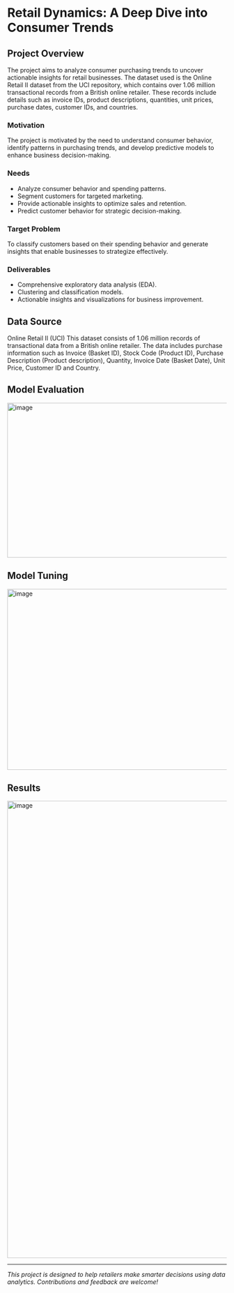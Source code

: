 # Retail Dynamics: A Deep Dive into Consumer Trends
## Project Overview
The project aims to analyze consumer purchasing trends to uncover actionable insights for retail businesses. The dataset used is the Online Retail II dataset from the UCI repository, which contains over 1.06 million transactional records from a British online retailer. These records include details such as invoice IDs, product descriptions, quantities, unit prices, purchase dates, customer IDs, and countries.
### Motivation
The project is motivated by the need to understand consumer behavior, identify patterns in purchasing trends, and develop predictive models to enhance business decision-making.
### Needs
- Analyze consumer behavior and spending patterns.
- Segment customers for targeted marketing.
- Provide actionable insights to optimize sales and retention.
- Predict customer behavior for strategic decision-making.
### Target Problem
To classify customers based on their spending behavior and generate insights that enable businesses to strategize effectively.
### Deliverables
- Comprehensive exploratory data analysis (EDA).
- Clustering and classification models.
- Actionable insights and visualizations for business improvement.
## Data Source
Online Retail II (UCI)
This dataset consists of 1.06 million records of transactional data from a British online retailer. The data includes purchase information such as Invoice (Basket ID), Stock Code (Product ID), Purchase Description (Product description), Quantity, Invoice Date (Basket Date), Unit Price, Customer ID and Country.

## Model Evaluation
<img width="865" height="355" alt="image" src="https://github.com/user-attachments/assets/7e6ab39e-0b85-4a4f-9820-a6d7e7bc1fe1" />

## Model Tuning
<img width="861" height="415" alt="image" src="https://github.com/user-attachments/assets/24629e3d-c2c6-4f96-a643-f26c003cee12" />

## Results
<img width="1837" height="1049" alt="image" src="https://github.com/user-attachments/assets/a88c216a-5ae4-4d45-99f6-d842d14f758a" />

---
 _This project is designed to help retailers make smarter decisions using data analytics. Contributions and feedback are welcome!_
